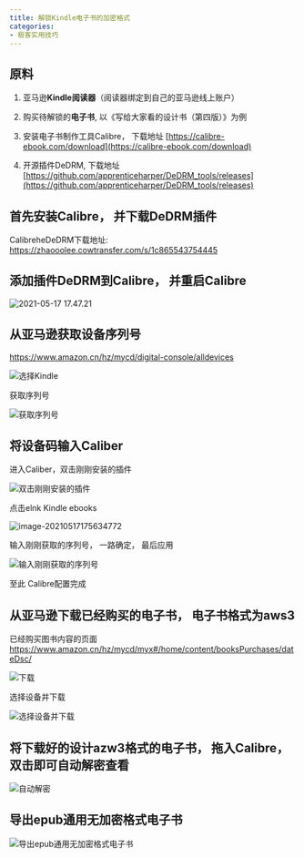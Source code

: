 ```yaml
---
title: 解锁Kindle电子书的加密格式
categories:
- 极客实用技巧
---
```




## 原料

1. 亚马逊**Kindle阅读器**（阅读器绑定到自己的亚马逊线上账户）

2. 购买待解锁的**电子书**, 以《写给大家看的设计书（第四版）》为例

3. 安装电子书制作工具Calibre， 下载地址 [https://calibre-ebook.com/download](https://calibre-ebook.com/download)

4. 开源插件DeDRM, 下载地址 [https://github.com/apprenticeharper/DeDRM_tools/releases](https://github.com/apprenticeharper/DeDRM_tools/releases)



## 首先安装Calibre， 并下载DeDRM插件



CalibreheDeDRM下载地址:  https://zhaooolee.cowtransfer.com/s/1c865543754445









## 添加插件DeDRM到Calibre， 并重启Calibre



![2021-05-17 17.47.21](https://cdn.fangyuanxiaozhan.com/assets/16212449161722b8nDC7c.gif)



## 从亚马逊获取设备序列号



https://www.amazon.cn/hz/mycd/digital-console/alldevices



![选择Kindle](https://cdn.fangyuanxiaozhan.com/assets/1621245122008d4k7E2yy.png)

获取序列号

![获取序列号](https://cdn.fangyuanxiaozhan.com/assets/1621245218079ziRYQdCS.png)



## 将设备码输入Caliber

进入Caliber，双击刚刚安装的插件

![双击刚刚安装的插件](https://cdn.fangyuanxiaozhan.com/assets/1621245334576bew5pECe.png)



点击elnk Kindle ebooks



![image-20210517175634772](https://cdn.fangyuanxiaozhan.com/assets/16212453952680X25edTW.png)



输入刚刚获取的序列号， 一路确定， 最后应用



![输入刚刚获取的序列号](https://cdn.fangyuanxiaozhan.com/assets/1621245520259PdhJcCTp.png)

至此 Calibre配置完成



## 从亚马逊下载已经购买的电子书， 电子书格式为aws3

已经购买图书内容的页面  https://www.amazon.cn/hz/mycd/myx#/home/content/booksPurchases/dateDsc/



![下载](https://cdn.fangyuanxiaozhan.com/assets/1621245675735k6TRFy75.png)



选择设备并下载

![选择设备并下载](https://cdn.fangyuanxiaozhan.com/assets/1621245732842jJYmXTxS.png)



## 将下载好的设计azw3格式的电子书， 拖入Calibre，双击即可自动解密查看



![自动解密](https://cdn.fangyuanxiaozhan.com/assets/1621245874588CpHBAE07.gif)



## 导出epub通用无加密格式电子书



![导出epub通用无加密格式电子书](https://cdn.fangyuanxiaozhan.com/assets/1621246076144jr8yi7Dd.gif)



